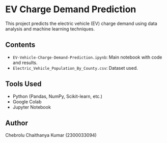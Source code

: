 # EV Charge Demand Prediction
This project predicts the electric vehicle (EV) charge demand using data analysis and machine learning techniques.
## Contents
- `EV-Vehicle-Charge-Demand-Prediction.ipynb`: Main notebook with code and results.
- `Electric_Vehicle_Population_By_County.csv`: Dataset used.

## Tools Used
- Python (Pandas, NumPy, Scikit-learn, etc.)
- Google Colab
- Jupyter Notebook

## Author
Chebrolu Chaithanya Kumar (2300033094)
